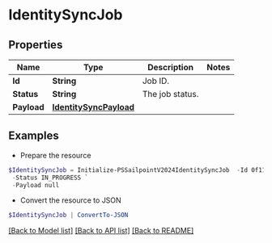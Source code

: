 # IdentitySyncJob
## Properties

Name | Type | Description | Notes
------------ | ------------- | ------------- | -------------
**Id** | **String** | Job ID. | 
**Status** | **String** | The job status. | 
**Payload** | [**IdentitySyncPayload**](IdentitySyncPayload.md) |  | 

## Examples

- Prepare the resource
```powershell
$IdentitySyncJob = Initialize-PSSailpointV2024IdentitySyncJob  -Id 0f11f2a4-7c94-4bf3-a2bd-742580fe3bde `
 -Status IN_PROGRESS `
 -Payload null
```

- Convert the resource to JSON
```powershell
$IdentitySyncJob | ConvertTo-JSON
```

[[Back to Model list]](../README.md#documentation-for-models) [[Back to API list]](../README.md#documentation-for-api-endpoints) [[Back to README]](../README.md)

